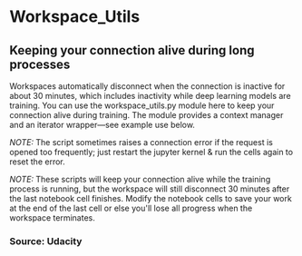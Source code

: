 # Workspace_Utils 

## Keeping your connection alive during long processes
Workspaces automatically disconnect when the connection is inactive for about 30 minutes, which includes inactivity while deep learning models are training. You can use the workspace_utils.py module here to keep your connection alive during training. The module provides a context manager and an iterator wrapper—see example use below.

*NOTE:* The script sometimes raises a connection error if the request is opened too frequently; just restart the jupyter kernel & run the cells again to reset the error.

*NOTE:* These scripts will keep your connection alive while the training process is running, but the workspace will still disconnect 30 minutes after the last notebook cell finishes. Modify the notebook cells to save your work at the end of the last cell or else you'll lose all progress when the workspace terminates.

### Source: Udacity
